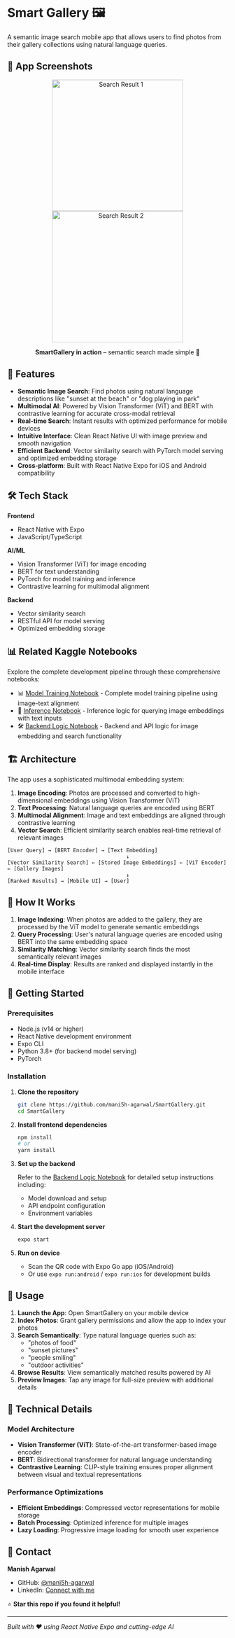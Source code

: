 # Smart Gallery 🖼️

A semantic image search mobile app that allows users to find photos from their gallery collections using natural language queries.

## 📱 App Screenshots

<p align="center">
  <img src="assets/1.jpeg" alt="Search Result 1" width="300"/>
  <img src="assets/2.jpeg" alt="Search Result 2" width="300"/>
</p>

<p align="center">
  <b>SmartGallery in action</b> – semantic search made simple 🎯
</p>

## 🚀 Features

- **Semantic Image Search**: Find photos using natural language descriptions like "sunset at the beach" or "dog playing in park"
- **Multimodal AI**: Powered by Vision Transformer (ViT) and BERT with contrastive learning for accurate cross-modal retrieval
- **Real-time Search**: Instant results with optimized performance for mobile devices
- **Intuitive Interface**: Clean React Native UI with image preview and smooth navigation
- **Efficient Backend**: Vector similarity search with PyTorch model serving and optimized embedding storage
- **Cross-platform**: Built with React Native Expo for iOS and Android compatibility

## 🛠️ Tech Stack

**Frontend**
- React Native with Expo
- JavaScript/TypeScript

**AI/ML**
- Vision Transformer (ViT) for image encoding
- BERT for text understanding
- PyTorch for model training and inference
- Contrastive learning for multimodal alignment

**Backend**
- Vector similarity search
- RESTful API for model serving
- Optimized embedding storage

## 📊 Related Kaggle Notebooks

Explore the complete development pipeline through these comprehensive notebooks:

- 📊 [Model Training Notebook](https://www.kaggle.com/code/mani5hagarwal/smart-gallery-train) - Complete model training pipeline using image-text alignment
- 🧠 [Inference Notebook](https://www.kaggle.com/code/mani5hagarwal/inference-smart-gallery) - Inference logic for querying image embeddings with text inputs
- 🛠️ [Backend Logic Notebook](https://www.kaggle.com/code/mani5hagarwal/smartgallery-backend) - Backend and API logic for image embedding and search functionality

## 🏗️ Architecture

The app uses a sophisticated multimodal embedding system:

1. **Image Encoding**: Photos are processed and converted to high-dimensional embeddings using Vision Transformer (ViT)
2. **Text Processing**: Natural language queries are encoded using BERT
3. **Multimodal Alignment**: Image and text embeddings are aligned through contrastive learning
4. **Vector Search**: Efficient similarity search enables real-time retrieval of relevant images

```
[User Query] → [BERT Encoder] → [Text Embedding]
                                      ↓
[Vector Similarity Search] ← [Stored Image Embeddings] ← [ViT Encoder] ← [Gallery Images]
                                      ↓
[Ranked Results] → [Mobile UI] → [User]
```

## 🎯 How It Works

1. **Image Indexing**: When photos are added to the gallery, they are processed by the ViT model to generate semantic embeddings
2. **Query Processing**: User's natural language queries are encoded using BERT into the same embedding space
3. **Similarity Matching**: Vector similarity search finds the most semantically relevant images
4. **Real-time Display**: Results are ranked and displayed instantly in the mobile interface

## 🚀 Getting Started

### Prerequisites

- Node.js (v14 or higher)
- React Native development environment
- Expo CLI
- Python 3.8+ (for backend model serving)
- PyTorch

### Installation

1. **Clone the repository**
   ```bash
   git clone https://github.com/mani5h-agarwal/SmartGallery.git
   cd SmartGallery
   ```

2. **Install frontend dependencies**
   ```bash
   npm install
   # or
   yarn install
   ```

3. **Set up the backend**
   
   Refer to the [Backend Logic Notebook](https://www.kaggle.com/code/mani5hagarwal/smartgallery-backend) for detailed setup instructions including:
   - Model download and setup
   - API endpoint configuration
   - Environment variables

4. **Start the development server**
   ```bash
   expo start
   ```

5. **Run on device**
   - Scan the QR code with Expo Go app (iOS/Android)
   - Or use `expo run:android` / `expo run:ios` for development builds

## 📱 Usage

1. **Launch the App**: Open SmartGallery on your mobile device
2. **Index Photos**: Grant gallery permissions and allow the app to index your photos
3. **Search Semantically**: Type natural language queries such as:
   - "photos of food"
   - "sunset pictures"
   - "people smiling"
   - "outdoor activities"
4. **Browse Results**: View semantically matched results powered by AI
5. **Preview Images**: Tap any image for full-size preview with additional details

## 🔬 Technical Details

### Model Architecture
- **Vision Transformer (ViT)**: State-of-the-art transformer-based image encoder
- **BERT**: Bidirectional transformer for natural language understanding
- **Contrastive Learning**: CLIP-style training ensures proper alignment between visual and textual representations

### Performance Optimizations
- **Efficient Embeddings**: Compressed vector representations for mobile storage
- **Batch Processing**: Optimized inference for multiple images
- **Lazy Loading**: Progressive image loading for smooth user experience

## 📧 Contact

**Manish Agarwal**
- GitHub: [@mani5h-agarwal](https://github.com/mani5h-agarwal)
- LinkedIn: [Connect with me](https://www.linkedin.com/in/manish-agarwal-34539a28a/)

⭐ **Star this repo if you found it helpful!**

---

*Built with ❤️ using React Native Expo and cutting-edge AI*